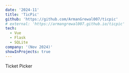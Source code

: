 ```yaml
---
date: '2024-11'
title: 'TicPic'
github: 'https://github.com/ArmanGrewal007/ticpic'
# external: 'https://armangrewal007.github.io/ticpic'
tech:
  - Vue
  - Flask
  - SQLite
company: '(Nov 2024)'
showInProjects: true
---
```

Ticket Picker